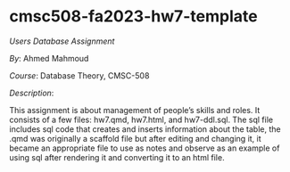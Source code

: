 # cmsc508-fa2023-hw7-template

*Users Database Assignment*

*By*:
Ahmed Mahmoud

*Course*: 
Database Theory, CMSC-508

*Description*:

This assignment is about management of people’s skills and roles. It consists of a few files: hw7.qmd, hw7.html, and hw7-ddl.sql. The sql file includes sql code that creates and inserts information about the table, the .qmd was originally a scaffold file but after editing and changing it, it became an appropriate file to use as notes and observe as an example of using sql after rendering it and converting it to an html file.